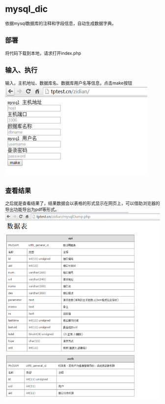 # mysql_dic
依据mysql数据库的注释和字段信息，自动生成数据字典。
## 部署
将代码下载到本地，请求打开index.php
## 输入、执行
输入，主机地址、数据库名、数据库用户名等信息，点击make按钮
![image](https://github.com/lizhanfei/mysql_dic/raw/master/readmeImg/index.png)
## 查看结果
之后就是查看结果了，结果数据会以表格的形式显示在网页上，可以借助浏览器的导出功能导出为pdf等形式。
![image](https://github.com/lizhanfei/mysql_dic/raw/master/readmeImg/result.png)